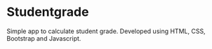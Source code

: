 # Studentgrade
Simple app to calculate student grade. Developed using HTML, CSS, Bootstrap and Javascript.
